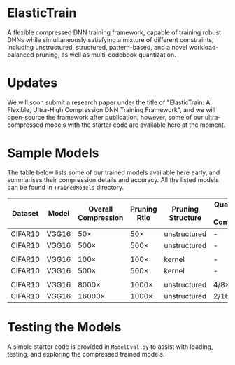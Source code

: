 # ElasticTrain
A flexible compressed DNN training framework, capable of training robust DNNs while simultaneously satisfying a mixture of different constraints, including unstructured, structured, pattern-based, and a novel workload-balanced pruning, as well as multi-codebook quantization.

# Updates
We will soon submit a research paper under the title of "ElasticTrain: A Flexible, Ultra-High Compression DNN Training Framework", and we will open-source the framework after publication; however, some of our ultra-compressed models with the starter code are available here at the moment.

# Sample Models
The table below lists some of our trained models available here early, and summarises their compression details and accuracy.
All the listed models can be found in `TrainedModels` directory.

| Dataset | Model | Overall Compression | Pruning Rtio | Pruning Structure | Quantization Bits / Compression | Codebooks per Layer | Accuracy |
| ------- | ----- | ------------------- | ------------ | ----------------- | ------------------------------- | ------------------- | -------- |
| CIFAR10 | VGG16 |         50×         |     50×      |    unstructured   |               -                 |          -          |  93.26%  |
| CIFAR10 | VGG16 |         500×        |     500×     |    unstructured   |               -                 |          -          |  91.17%  |
|         |       |                     |              |                   |                                 |                     |          |
| CIFAR10 | VGG16 |         100×        |     100×     |       kernel      |               -                 |          -          |  92.25%  |
| CIFAR10 | VGG16 |         500×        |     500×     |       kernel      |               -                 |          -          |  88.59%  |
|         |       |                     |              |                   |                                 |                     |          |
| CIFAR10 | VGG16 |         8000×       |     1000×    |    unstructured   |              4/8×               |          1          |  88.59%  |
| CIFAR10 | VGG16 |         16000×      |     1000×    |    unstructured   |              2/16×              |          64         |  87.93%  |

# Testing the Models
A simple starter code is provided in `ModelEval.py` to assist with loading, testing, and exploring the compressed trained models.
